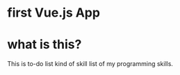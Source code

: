# first Vue.js App

# what is this?

This is to-do list kind of skill list of my programming skills.
